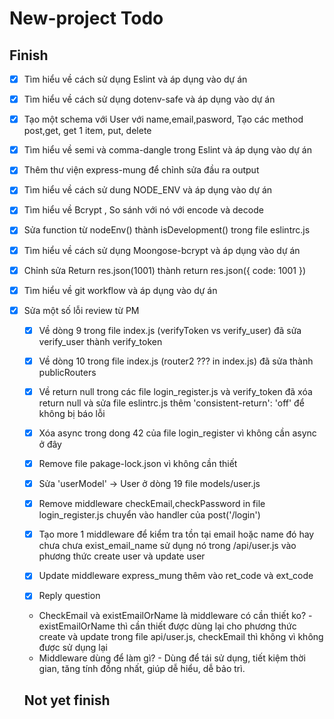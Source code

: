 # New-project Todo
## Finish

-  [x] Tìm hiểu về cách sử dụng Eslint và áp dụng vào dự án

-  [x] Tìm hiểu về cách sử dụng dotenv-safe và áp dụng vào dự án

-  [x] Tạo một schema với User với name,email,pasword, Tạo các method post,get, get 1 item, put, delete

-  [x] Tìm hiểu về semi và comma-dangle trong Eslint và áp dụng vào dự án

-  [x] Thêm thư viện express-mung để chỉnh sửa đầu ra output

-  [x] Tìm hiểu về cách sử dung NODE_ENV và áp dụng vào dự án

-  [x] Tìm hiểu về Bcrypt , So sánh với nó với encode và decode

-  [x] Sửa function từ nodeEnv() thành isDevelopment() trong file eslintrc.js 

-  [x] Tìm hiểu về cách sử dụng Moongose-bcrypt và áp dụng vào dự án

-  [x] Chỉnh sửa Return res.json(1001) thành return res.json({ code: 1001 })

-  [x] Tìm hiểu về git workflow và áp dụng vào dự án

-  [x] Sửa một số lỗi review từ PM

   -  [x]  Về dòng 9 trong file index.js (verifyToken vs verify_user) đã sửa verify_user thành verify_token

   -  [x]  Về dòng 10 trong file index.js (router2 ??? in index.js) đã sửa thành publicRouters

   -  [x]  Về return null trong các file login_register.js và verify_token đã xóa return null và sửa file eslintrc.js thêm 'consistent-return': 'off' để không bị báo lỗi

   -  [x]  Xóa async trong dong 42 của file login_register vì không cần async ở đây

   -  [x]  Remove file pakage-lock.json vì không cần thiết

   -  [x] Sửa 'userModel' -> User ở dòng 19 file models/user.js

   -  [x] Remove middleware checkEmail,checkPassword in file login_register.js chuyển vào handler của post('/login')
   -  [x] Tạo more 1 middleware để kiểm tra tồn tại email hoặc name đó hay chưa chưa exist_email_name sử dụng nó trong /api/user.js vào phương thức create user và update user
   -  [x] Update middleware express_mung thêm vào ret_code và ext_code
   -  [x] Reply question
    - CheckEmail và existEmailOrName là middleware có cần thiết ko? 
                - existEmailOrName thì cần thiết được dùng lại cho phương thức create và update trong file api/user.js, checkEmail thì không vì không được sử dụng lại
     - Middleware dùng để làm gì? 
                - Dùng để tái sử dụng, tiết kiệm thời gian, tăng tính đồng nhất, giúp dễ hiểu, dễ bảo trì.
   ## Not yet finish
